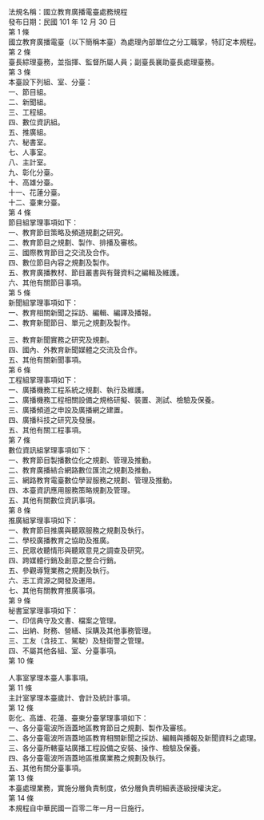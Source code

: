 法規名稱：國立教育廣播電臺處務規程  
發布日期：民國 101 年 12 月 30 日  
第 1 條  
國立教育廣播電臺（以下簡稱本臺）為處理內部單位之分工職掌，特訂定本規程。  
第 2 條  
臺長綜理臺務，並指揮、監督所屬人員；副臺長襄助臺長處理臺務。  
第 3 條  
本臺設下列組、室、分臺：  
一、節目組。  
二、新聞組。  
三、工程組。  
四、數位資訊組。  
五、推廣組。  
六、秘書室。  
七、人事室。  
八、主計室。  
九、彰化分臺。  
十、高雄分臺。  
十一、花蓮分臺。  
十二、臺東分臺。  
第 4 條  
節目組掌理事項如下：  
一、教育節目策略及頻道規劃之研究。  
二、教育節目之規劃、製作、排播及審核。  
三、國際教育節目之交流及合作。  
四、數位節目內容之規劃及製作。  
五、教育廣播教材、節目叢書與有聲資料之編輯及維護。  
六、其他有關節目事項。  
第 5 條  
新聞組掌理事項如下：  
一、教育相關新聞之採訪、編輯、編譯及播報。  
二、教育新聞節目、單元之規劃及製作。  


三、教育新聞實務之研究及規劃。  
四、國內、外教育新聞媒體之交流及合作。  
五、其他有關新聞事項。  
第 6 條  
工程組掌理事項如下：  
一、廣播機務工程系統之規劃、執行及維護。  
二、廣播機務工程相關設備之規格研擬、裝置、測試、檢驗及保養。  
三、廣播頻道之申設及廣播網之建置。  
四、廣播科技之研究及發展。  
五、其他有關工程事項。  
第 7 條  
數位資訊組掌理事項如下：  
一、教育節目製播數位化之規劃、管理及推動。  
二、教育廣播結合網路數位匯流之規劃及推動。  
三、網路教育電臺數位學習服務之規劃、管理及推動。  
四、本臺資訊應用服務策略規劃及管理。  
五、其他有關數位資訊事項。  
第 8 條  
推廣組掌理事項如下：  
一、教育節目推廣與聽眾服務之規劃及執行。  
二、學校廣播教育之協助及推廣。  
三、民眾收聽情形與聽眾意見之調查及研究。  
四、跨媒體行銷及創意之整合行銷。  
五、參觀導覽業務之規劃及執行。  
六、志工資源之開發及運用。  
七、其他有關教育推廣事項。  
第 9 條  
秘書室掌理事項如下：  
一、印信典守及文書、檔案之管理。  
二、出納、財務、營繕、採購及其他事務管理。  
三、工友（含技工、駕駛）及駐衛警之管理。  
四、不屬其他各組、室、分臺事項。  
第 10 條  


人事室掌理本臺人事事項。  
第 11 條  
主計室掌理本臺歲計、會計及統計事項。  
第 12 條  
彰化、高雄、花蓮、臺東分臺掌理事項如下：  
一、各分臺電波所涵蓋地區教育節目之規劃、製作及審核。  
二、各分臺電波所涵蓋地區教育相關新聞之採訪、編輯與播報及新聞資料之處理。  
三、各分臺所轄臺站廣播工程設備之安裝、操作、檢驗及保養。  
四、各分臺電波所涵蓋地區推廣業務之規劃及執行。  
五、其他有關分臺事項。  
第 13 條  
本臺處理業務，實施分層負責制度，依分層負責明細表逐級授權決定。  
第 14 條  
本規程自中華民國一百零二年一月一日施行。  


